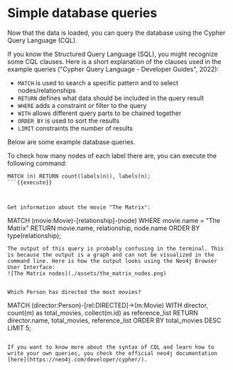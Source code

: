 # Simple database queries

Now that the data is loaded, you can query the database using the Cypher Query Language (CQL).  

If you know the Structured Query Language (SQL), you might recognize some CQL clauses. Here is a short explanation of the clauses used in the example queries ("Cypher Query Language - Developer Guides", 2022):
- `MATCH` is used to search a specific pattern and to select nodes/relationships
- `RETURN` defines what data should be included in the query result
- `WHERE` adds a constraint or filter to the query
- `WITH` allows different query parts to be chained together
- `ORDER BY` is used to sort the results
- `LIMIT` constraints the number of results


Below are some example database queries. 


To check how many nodes of each label there are, you can execute the following command:  
```
MATCH (n) RETURN count(labels(n)), labels(n);
```{{execute}}



Get information about the movie "The Matrix":  
```
MATCH (movie:Movie)-[relationship]-(node) 
WHERE movie.name = "The Matrix" 
RETURN movie.name, relationship, node.name
ORDER BY type(relationship);
```{{execute}}
The output of this query is probably confusing in the terminal. This is because the output is a graph and can not be visualized in the command line. Here is how the output looks using the Neo4j Browser User Interface:
![The Matrix nodes](./assets/the_matrix_nodes.png) 


Which Person has directed the most movies?
```
MATCH (director:Person)-[rel:DIRECTED]->(m:Movie)
WITH director, count(m) as total_movies, collect(m.id) as reference_list
RETURN director.name, total_movies, reference_list
ORDER BY total_movies DESC
LIMIT 5;
```{{execute}}

If you want to know more about the syntax of CQL and learn how to write your own queries, you check the official neo4j documentation [here](https://neo4j.com/developer/cypher/).